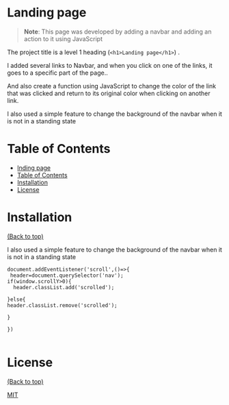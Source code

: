 # Landing page


> **Note**: This page was developed by adding a navbar and adding an action to it using JavaScript


The project title is a level 1 heading (`<h1>Landing page</h1>`) .

I added several links to Navbar, and when you click on one of the links, it goes to a specific part of the page..

And also create a function using JavaScript to change the color of the link that was clicked and return to its original color when clicking on another link.

I also used a simple feature to change the background of the navbar when it is not in a standing state


# Table of Contents


- [lnding page](#landing-page)
- [Table of Contents](#table-of-contents)
- [Installation](#installation)
- [License](#license)

# Installation
[(Back to top)](#table-of-contents)



I also used a simple feature to change the background of the navbar when it is not in a standing state


```shell
document.addEventListener('scroll',()=>{
 header=document.querySelector('nav');
if(window.scrollY>0){
  header.classList.add('scrolled');

}else{
header.classList.remove('scrolled');

}

})


```
# License
[(Back to top)](#table-of-contents)


[MIT ](./LICENSE)






